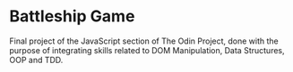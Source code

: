 # Battleship Game
Final project of the JavaScript section of The Odin Project, done with the purpose of integrating skills related to DOM Manipulation, Data Structures, OOP and TDD.
